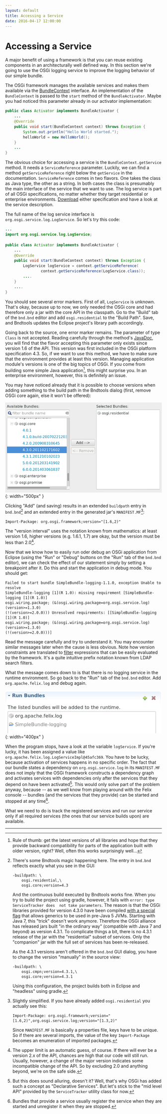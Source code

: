```yaml
---
layout: default
title: Accessing a Service
date: 2016-04-17 12:00:00
---
```


# Accessing a Service

A major benefit of using a framework is that you can reuse existing components in an architecturally well defined way. In this section we're going to use the OSGi logging service to improve the logging behavior of our simple bundle.

The OSGi framework manages the available services and makes them available via the [BundleContext](https://osgi.org/javadoc/r6/core/org/osgi/framework/BundleContext.html) interface. An implementation of the `BundleContext` is passed to the `start` method of the `BundleActivator`. Maybe you had noticed this parameter already in our activator implementation:

```java
public class Activator implements BundleActivator {
    ...
    @Override
    public void start(BundleContext context) throws Exception {
        System.out.println("Hello World started.");
        helloWorld = new HelloWorld();
    }
    ...
}

```

The obvious choice for accessing a service is the `BundleContext.getService` method. It needs a `ServiceReference` parameter. Luckily, we can find a method `getServiceReference` right below the `getService` in the documentation. `ServiceReference` comes in two flavors. One takes the class as Java type, the other as a string. In both cases the class is presumably the main interface of the service that we want to use. The log service is part of all OSGi specifications, no matter whether they target residential or enterprise environments. [Download](https://www.osgi.org/developer/specifications/) either specification and have a look at the service description.

The full name of the log service interface is `org.osgi.service.log.LogService`. So let's try this code:

```java
...
import org.osgi.service.log.LogService;

public class Activator implements BundleActivator {
    ...
    @Override
    public void start(BundleContext context) throws Exception {
        LogService logService = context.getServiceReference(
                context.getServiceReference(LogService.class));
        ....
    }
    ....
}
```

You should see several error markers. First of all, `LogService` is unknown. That's okay, because up to now, we only needed the OSGi core and had therefore only a jar with the core API in the classpath. Go to the "Build" tab of the `bnd.bnd` editor and add `osgi.residential` to the "Build Path". Save, and Bndtools updates the Eclipse project's library path accordingly.

Going back to the source, one error marker remains. The parameter of type `Class` is not accepted. Reading carefully through the method's [JavaDoc](https://osgi.org/javadoc/r6/core/org/osgi/framework/BundleContext.html#getServiceReference(java.lang.Class)), you will find that the flavor accepting this parameter only exists since version 1.6 of the API. This version was first included in the OSGi platform specification 4.3. So, if we want to use this method, we have to make sure that the environment provides at least this version. Managing application module's versions is one of the big topics of OSGi. If you come from building some simple Java application[^mv], this might surprise you. In an enterprise environment, however, this is definitely an issue. 

[^mv]: Rule of thumb: get the latest versions of all libraries and hope that they provide backward compatibility for parts of the application built with older version, right? Well, often this works surprisingly well... 

You may have noticed already that it is possible to choose versions when adding something to the build path in the Bndtools dialog (first, remove OSGi core again, else it won't be offered):

![Choosing a version](images/Bndtools-version-dialog.png){: width="500px" }

Clicking "Add" (and saving) results in an extended `buildpath` entry in `bnd.bnd`[^ov] and an extended entry in the generated jar's `MANIFEST.MF`[^rl]:

```properties
Import-Package: org.osgi.framework;version="[1.6,2)"
```

[^ov]: There's some Bndtools magic happening here. The entry in `bnd.bnd` reflects exactly
    what you see in the GUI:
    
    ```
    -buildpath: \
	    osgi.residential,\
	    osgi.core;version=4.3
    ```
    
    And the continuous build executed by Bndtools works fine. When you try to build 
    the project using gradle, however, it fails with `error: type ServiceTracker does 
    not take parameters`. The reason is that the OSGi libraries provided for version 4.3.0 have been 
    compiled [with a special flag](http://blog.osgi.org/2012/10/43-companion-code-for-java-7.html) 
    that allows generics to be used in pre-Java 5 JVMs. Starting with Java 7, this 
    "trick" doesn't work anymore. Therefore the OSGi alliance has released jars built "in the
    ordinary way" (compatible with Java 7 and beyond) as version 4.3.1. To complicate things a bit,
    there is no 4.3.1 release of the jar with the "residential" subset of services. Only the
    "companion" jar with the full set of services has been re-released.
    
    As the 4.3.1 versions aren't offered in the `bnd.bnd` GUI dialog, you have to change 
    the version "manually" in the source view[^lv]:
    
    ```
    -buildpath: \
	    osgi.cmpn;version=4.3.1,\
	    osgi.core;version=4.3.1
    ```
    
    Using this configuration, the project builds both in Eclipse and "headless" using gradle.

[^lv]: Alternatively, you can choose version 6.0.0 for both jars. So why bother?
    The versions that you choose here result in a requirement for the runtime framework.
    If you choose 6.0.0, you'll have to use a framework that 
    [supports](https://en.wikipedia.org/wiki/OSGi_Specification_Implementations) this version
    of the OSGi specification.


[^rl]: Slightly simplified. If you have already added `osgi.residential` you actually see this:

    ```properties
    Import-Package: org.osgi.framework;version="[1.6,2)",org.osgi.service.log;version="[1.3,2)"
    ```

    Since `MANIFEST.MF` is basically a properties file, keys have to be unique. So if there are several imports, the value of the key `Import-Package` becomes an enumeration of imported packages.

The "version interval" uses the notation known from mathematics: at least version 1.6, higher versions (e.g. 1.6.1, 1.7) are okay, but the version must be less than 2.0[^ug].

[^ug]: The upper limit is an automatic guess, of course. If there will ever be a version 2.x of the API, chances are high that our code will still run. Usually, however, a change of the major version indicates some incompatible change of the API. So by excluding 2.0 and anything beyond, we're on the safe side. 

Now that we know how to easily run oder debug an OSGi application from Eclipse (using the "Run" or "Debug" buttons on the "Run" tab of the `bnd.bnd` editor), we can check the effect of our statement simply by setting a breakpoint after it. Do this and start the application in debug mode. You should get: 

```
Failed to start bundle SimpleBundle-logging-1.1.0, exception Unable to resolve 
SimpleBundle-logging [1](R 1.0): missing requirement [SimpleBundle-logging [1](R 1.0)] 
osgi.wiring.package; (&(osgi.wiring.package=org.osgi.service.log)(version>=1.3.0)
(!(version>=2.0.0))) Unresolved requirements: [[SimpleBundle-logging [1](R 1.0)] 
osgi.wiring.package; (&(osgi.wiring.package=org.osgi.service.log)(version>=1.3.0)
(!(version>=2.0.0)))]
```

Read the message carefully and try to understand it. You may encounter similar messages later when the cause is less obvious. Note how version constraints are translated to [filter](https://osgi.org/javadoc/r6/core/org/osgi/framework/Filter.html) expressions that can be easily evaluated by the framework. It's a quite intuitive prefix notation known from LDAP search filters.

What the message comes down to is that there is no logging service in the runtime environment. So go back to the "Run" tab of the `bnd.bnd` editor. Add `org.apache.felix.log` and debug again.

![Adding felix log](images/Adding-felix-log.png){: width="400px" }

When the program stops, have a look at the variable `logService`. If you're lucky, it has been assigned a value like `org.apache.felix.log.LogServiceImpl@45afc369`. You have to be lucky, because activation of services happens in no specific order. The fact that our bundle states a dependency on `org.osgi.service.log` in its `MANIFEST.MF` does not imply that the OSGi framework constructs a dependency graph and activates services with dependencies only after the services that they depend on have been activated[^dss]. This would only solve part of the problem anyway, because -- as we well know from playing around with the Felix console -- bundles (and the services that they provide) can be started and stopped at any time[^sr].

[^dss]: But this does sound alluring, doesn't it? Well, that's why OSGi has added such a concept as "Declarative Services". But let's stick to the "mid level API" provided by the `ServiceTracker` utility class for now.

[^sr]: Bundles that provide a service usually register the service when they are started and unregister it when they are stopped.

What we need to do is track the registered services and run our service only if all required services (the ones that our service builds upon) are available.
 
---

